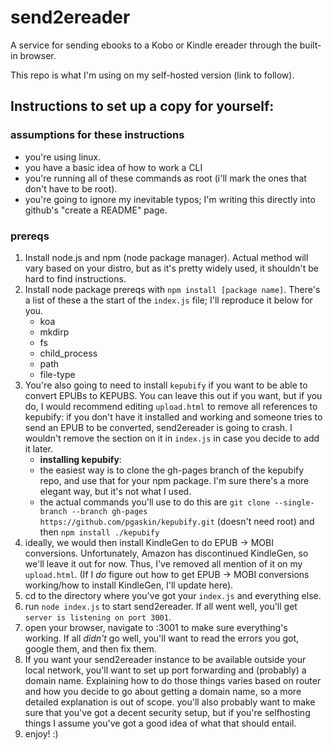 # send2ereader
A service for sending ebooks to a Kobo or Kindle ereader through the built-in browser.

This repo is what I'm using on my self-hosted version (link to follow).

## Instructions to set up a copy for yourself:
### assumptions for these instructions
  - you're using linux.
  - you have a basic idea of how to work a CLI
  - you're running all of these commands as root (i'll mark the ones that don't have to be root).
  - you're going to ignore my inevitable typos; I'm writing this directly into github's "create a README" page.

### prereqs
1. Install node.js and npm (node package manager). Actual method will vary based on your distro, but as it's pretty widely used, it shouldn't be hard to find instructions.
2.  Install node package prereqs with `npm install [package name]`. There's a list of these a the start of the `index.js` file; I'll reproduce it below for you. 
    - koa
    - mkdirp
    - fs
    - child_process
    - path
    - file-type
3. You're also going to need to install `kepubify` if you want to be able to convert EPUBs to KEPUBS. You can leave this out if you want, but if you do, I would recommend editing `upload.html` to remove all references to kepubify: if you don't have it installed and working and someone tries to send an EPUB to be converted, send2ereader is going to crash. I wouldn't remove the section on it in `index.js` in case you decide to add it later.
      - **installing kepubify**:
     - the easiest way is to clone the gh-pages branch of the kepubify repo, and use that for your npm package. I'm sure there's a more elegant way, but it's not what I used.
      - the actual commands you'll use to do this are `git clone --single-branch --branch gh-pages https://github.com/pgaskin/kepubify.git` (doesn't need root) and then `npm install ./kepubify`
4. ideally, we would then install KindleGen to do EPUB -> MOBI conversions. Unfortunately, Amazon has discontinued KindleGen, so we'll leave it out for now. Thus, I've removed all mention of it on my `upload.html`. (If I *do* figure out how to get EPUB -> MOBI conversions working/how to install KindleGen, I'll update here).
5. cd to the directory where you've got your `index.js` and everything else.
6. run `node index.js` to start send2ereader. If all went well, you'll get `server is listening on port 3001`.
7. open your browser, navigate to <your IP>:3001 to make sure everything's working. If all *didn't* go well, you'll want to read the errors you got, google them, and then fix them.
9. If you want your send2ereader instance to be available outside your local network, you'll want to set up port forwarding and (probably) a domain name. Explaining how to do those things varies based on router and how you decide to go about getting a domain name, so a more detailed explanation is out of scope. you'll also probably want to make sure that you've got a decent security setup, but if you're selfhosting things I assume you've got a good idea of what that should entail.
10. enjoy! :)
